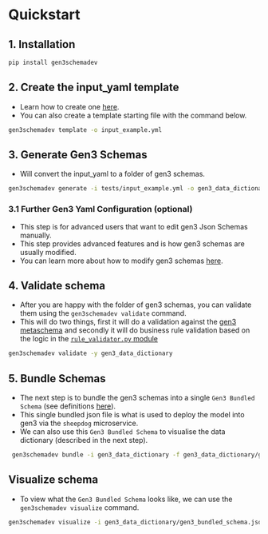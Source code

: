 # Quickstart

## 1. Installation
```bash
pip install gen3schemadev
```

## 2. Create the input_yaml template
- Learn how to create one [here](first_dictionary.md).
- You can also create a template starting file with the command below.
```bash
gen3schemadev template -o input_example.yml
```

## 3. Generate Gen3 Schemas
- Will convert the input_yaml to a folder of gen3 schemas.
```bash
gen3schemadev generate -i tests/input_example.yml -o gen3_data_dictionary/
```

### 3.1 Further Gen3 Yaml Configuration (optional)
- This step is for advanced users that want to edit gen3 Json Schemas manually.
- This step provides advanced features and is how gen3 schemas are usually modified.
- You can learn more about how to modify gen3 schemas [here](../gen3_data_modelling/dictionary_structure.md).


## 4. Validate schema
- After you are happy with the folder of gen3 schemas, you can validate them using the `gen3schemadev validate` command.
- This will do two things, first it will do a validation against the [gen3 metaschema](../../src/gen3schemadev/schema/schema_templates/gen3_metaschema.yml) and secondly it will do business rule validation based on the logic in the [`rule_validator.py` module](../../src/gen3schemadev/validators/rule_validator.py) 
```bash
gen3schemadev validate -y gen3_data_dictionary
```

## 5. Bundle Schemas
- The next step is to bundle the gen3 schemas into a single `Gen3 Bundled Schema` (see definitions [here](../gen3_data_modelling/dictionary_structure.md)).
- This single bundled json file is what is used to deploy the model into gen3 via the `sheepdog` microservice. 
- We can also use this `Gen3 Bundled Schema` to visualise the data dictionary (described in the next step).
```bash
 gen3schemadev bundle -i gen3_data_dictionary -f gen3_data_dictionary/gen3_bundled_schema.json
```


## Visualize schema
- To view what the `Gen3 Bundled Schema` looks like, we can use the `gen3schemadev visualize` command.
```bash
gen3schemadev visualize -i gen3_data_dictionary/gen3_bundled_schema.json
```


